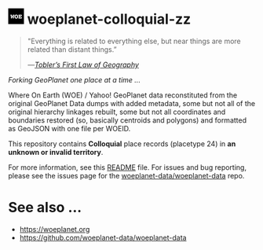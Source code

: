 # <img src="https://github.com/woeplanet-data/woeplanet-data/raw/master/assets/woe.png" width="32" height="32"/>&nbsp;woeplanet-colloquial-zz

> "Everything is related to everything else, but near things are more related than distant things.”
>
> &mdash;<cite>[Tobler’s First Law of Geography](https://www.geolounge.com/toblers-first-law-geography/)</cite>

_Forking GeoPlanet one place at a time ..._

Where On Earth (WOE) / Yahoo! GeoPlanet data reconstituted from the original GeoPlanet Data dumps with added metadata, some but not all of the original hierarchy linkages rebuilt, some but not all coordinates and boundaries restored (so, basically centroids and polygons) and formatted as GeoJSON with one file per WOEID.

This repository contains **Colloquial** place records (placetype 24) in **an unknown or invalid territory**.

For more information, see this [README](https://github.com/woeplanet-data/woeplanet-data/blob/master/README.md) file. For issues and bug reporting, please see the issues page for the [woeplanet-data/woeplanet-data](https://github.com/woeplanet-data/woeplanet-data/issues) repo.

# See also ...

* https://woeplanet.org
* https://github.com/woeplanet-data/woeplanet-data
